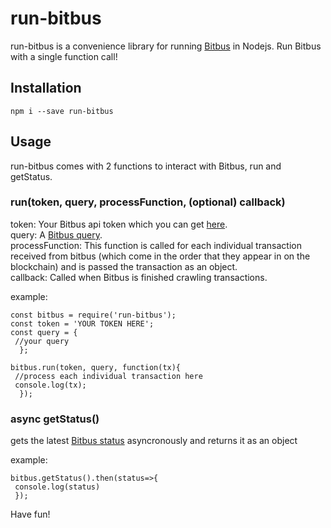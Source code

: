 # run-bitbus
 
run-bitbus is a convenience library for running [Bitbus](https://bitbus.network) in Nodejs. Run Bitbus with a single function call!

## Installation 

`npm i --save run-bitbus`

## Usage

run-bitbus comes with 2 functions to interact with Bitbus, run and getStatus.

### run(token, query, processFunction, (optional) callback)

token: Your Bitbus api token which you can get [here](https://token.planaria.network).  
query: A [Bitbus query](https://docs.bitbus.network/#/?id=_2-query).  
processFunction: This function is called for each individual transaction received from bitbus (which come in the order that they appear in on the blockchain) and is passed the transaction as an object.   
callback: Called when Bitbus is finished crawling transactions.


example:

```
const bitbus = require('run-bitbus');
const token = 'YOUR TOKEN HERE';
const query = {
 //your query
  };

bitbus.run(token, query, function(tx){
 //process each individual transaction here
 console.log(tx);
  });
 ```
  
  
### async getStatus()

gets the latest [Bitbus status](https://docs.bitbus.network/#/?id=_3-status) asyncronously and returns it as an object

example:

```
bitbus.getStatus().then(status=>{
 console.log(status)
 });
```

Have fun!
